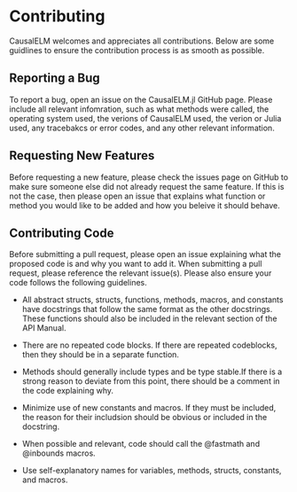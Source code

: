 # Contributing
CausalELM welcomes and appreciates all contributions. Below are some guidlines to ensure the 
contribution process is as smooth as possible.

## Reporting a Bug
To report a bug, open an issue on the CausalELM.jl GitHub page. Please include all relevant 
infomration, such as what methods were called, the operating system used, the verions of 
CausalELM used, the verion or Julia used, any tracebakcs or error codes, and any other 
relevant information.

## Requesting New Features
Before requesting a new feature, please check the issues page on GitHub to make sure someone
else did not already request the same feature. If this is not the case, then please open an
issue that explains what function or method you would like to be added and how you beleive 
it should behave.

## Contributing Code
Before submitting a pull request, please open an issue explaining what the proposed code is
and why you want to add it. When submitting a pull request, please reference the relevant
issue(s). Please also ensure your code follows the following guidelines.

- All abstract structs, structs, functions, methods, macros, and constants have docstrings 
that follow the same format as the other docstrings. These functions should also be included 
in the relevant section of the API Manual.

- There are no repeated code blocks. If there are repeated codeblocks, then they should be 
in a separate function.

- Methods should generally include types and be type stable.If there is a strong reason to 
deviate from this point, there should be a comment in the code explaining why.

- Minimize use of new constants and macros. If they must be included, the reason for their 
includsion should be obvious or included in the docstring.

- When possible and relevant, code should call the @fastmath and @inbounds macros.

- Use self-explanatory names for variables, methods, structs, constants, and macros.